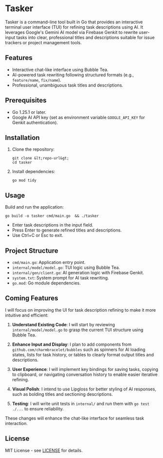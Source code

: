 # Tasker

Tasker is a command-line tool built in Go that provides an interactive terminal user interface (TUI) for refining task descriptions using AI. It leverages Google's Gemini AI model via Firebase Genkit to rewrite user-input tasks into clear, professional titles and descriptions suitable for issue trackers or project management tools.

## Features
- Interactive chat-like interface using Bubble Tea.
- AI-powered task rewriting following structured formats (e.g., `feature/name`, `fix/name`).
- Professional, unambiguous task titles and descriptions.

## Prerequisites
- Go 1.25.1 or later.
- Google AI API key (set as environment variable `GOOGLE_API_KEY` for Genkit authentication).

## Installation
1. Clone the repository:
   ```
   git clone &lt;repo-url&gt;
   cd tasker
   ```
2. Install dependencies:
   ```
   go mod tidy
   ```

## Usage
Build and run the application:
```
go build -o tasker cmd/main.go  && ./tasker
```
- Enter task descriptions in the input field.
- Press Enter to generate refined titles and descriptions.
- Use Ctrl+C or Esc to exit.

## Project Structure
- `cmd/main.go`: Application entry point.
- `internal/model/model.go`: TUI logic using Bubble Tea.
- `internal/gen/client.go`: AI generation logic with Firebase Genkit.
- `system.txt`: System prompt for AI task rewriting.
- `go.mod`: Go module dependencies.

## Coming Features
I will focus on improving the UI for task description refining to make it more intuitive and efficient:

1. **Understand Existing Code**: I will start by reviewing `internal/model/model.go` to grasp the current TUI structure using Bubble Tea.

2. **Enhance Input and Display**: I plan to add components from `github.com/charmbracelet/bubbles` such as spinners for AI loading states, lists for task history, or tables to clearly format output titles and descriptions.

3. **User Experience**: I will implement key bindings for saving tasks, copying to clipboard, or navigating conversation history to enable easier iterative refining.

4. **Visual Polish**: I intend to use Lipgloss for better styling of AI responses, such as bolding titles and sectioning descriptions.

5. **Testing**: I will write unit tests in `internal/` and run them with `go test ./...` to ensure reliability.

These changes will enhance the chat-like interface for seamless task interaction.

## License
MIT License - see [LICENSE](LICENSE) for details.
